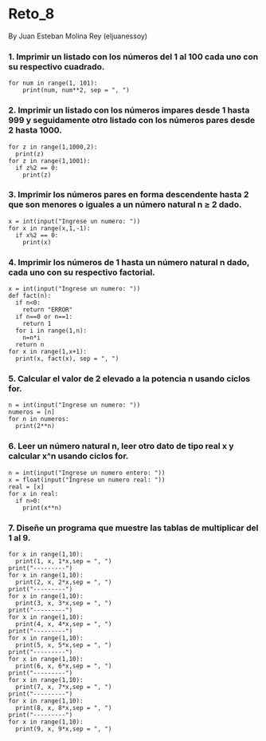 # Reto_8
By Juan Esteban Molina Rey (eljuanessoy)

### 1. Imprimir un listado con los números del 1 al 100 cada uno con su respectivo cuadrado.

```pseudocode
for num in range(1, 101):
    print(num, num**2, sep = ", ")
```

### 2. Imprimir un listado con los números impares desde 1 hasta 999 y seguidamente otro listado con los números pares desde 2 hasta 1000.

```pseudocode
for z in range(1,1000,2): 
  print(z)
for z in range(1,1001):
  if z%2 == 0:
    print(z)
```

### 3. Imprimir los números pares en forma descendente hasta 2 que son menores o iguales a un número natural n ≥ 2 dado.

```pseudocode
x = int(input("Ingrese un numero: "))
for x in range(x,1,-1):
  if x%2 == 0:
    print(x)
```

### 4. Imprimir los números de 1 hasta un número natural n dado, cada uno con su respectivo factorial.

```pseudocode
x = int(input("Ingrese un numero: "))
def fact(n):
  if n<0:
    return "ERROR"
  if n==0 or n==1:
    return 1
  for i in range(1,n):
    n=n*i
  return n
for x in range(1,x+1):
  print(x, fact(x), sep = ", ")
```

### 5. Calcular el valor de 2 elevado a la potencia n usando ciclos for.

```pseudocode
n = int(input("Ingrese un numero: "))
numeros = [n]
for n in numeros:
  print(2**n)
```

### 6. Leer un número natural n, leer otro dato de tipo real x y calcular x^n usando ciclos for.

```pseudocode
n = int(input("Ingrese un numero entero: "))
x = float(input("Ingrese un numero real: "))
real = [x]
for x in real:
  if n>0:
    print(x**n)
```

### 7. Diseñe un programa que muestre las tablas de multiplicar del 1 al 9.

```pseudocode
for x in range(1,10):
  print(1, x, 1*x,sep = ", ")
print("---------")
for x in range(1,10):
  print(2, x, 2*x,sep = ", ")
print("---------") 
for x in range(1,10):
  print(3, x, 3*x,sep = ", ")
print("---------") 
for x in range(1,10):
  print(4, x, 4*x,sep = ", ")
print("---------")
for x in range(1,10):
  print(5, x, 5*x,sep = ", ")
print("---------") 
for x in range(1,10):
  print(6, x, 6*x,sep = ", ")
print("---------")
for x in range(1,10):
  print(7, x, 7*x,sep = ", ")
print("---------")
for x in range(1,10):
  print(8, x, 8*x,sep = ", ")
print("---------")
for x in range(1,10):
  print(9, x, 9*x,sep = ", ")
```
